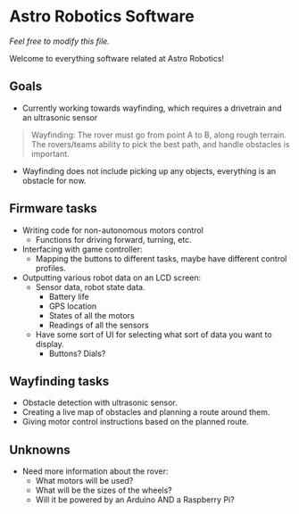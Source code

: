 # Astro Robotics Software

*Feel free to modify this file.*

Welcome to everything software related at Astro Robotics!

## Goals
- Currently working towards wayfinding, which requires a drivetrain and an ultrasonic sensor
> Wayfinding: The rover must go from point A to B, along rough terrain. The rovers/teams ability to pick the best path, and handle obstacles is important.
- Wayfinding does not include picking up any objects, everything is an obstacle for now. 

## Firmware tasks
- Writing code for non-autonomous motors control
    - Functions for driving forward, turning, etc. 
- Interfacing with game controller:
    - Mapping the buttons to different tasks, maybe have different control profiles.
- Outputting various robot data on an LCD screen:
    - Sensor data, robot state data.
        - Battery life
        - GPS location
        - States of all the motors
        - Readings of all the sensors
    - Have some sort of UI for selecting what sort of data you want to display.
        - Buttons? Dials?

## Wayfinding tasks
- Obstacle detection with ultrasonic sensor.
- Creating a live map of obstacles and planning a route around them.
- Giving motor control instructions based on the planned route.

## Unknowns 
- Need more information about the rover:
    - What motors will be used?
    - What will be the sizes of the wheels?
    - Will it be powered by an Arduino AND a Raspberry Pi?
